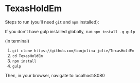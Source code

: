 # TexasHoldEm

Steps to run (you'll need `git` and `npm` installed):

If you don't have gulp installed globally, run `npm install -g gulp`

(in terminal)
  1. `git clone https://github.com/banjolina-jolie/TexasHoldEm`
  2. `cd TexasHoldEm`
  3. `npm install`
  4. `gulp`

Then, in your browser, navigate to localhost:8080
